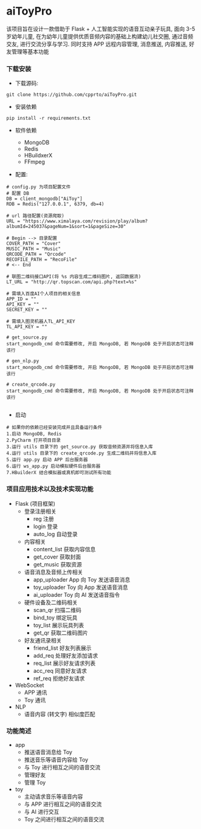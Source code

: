 # aiToyPro

该项目旨在设计一款借助于 Flask + 人工智能实现的语音互动亲子玩具, 
面向 3-5 岁幼年儿童, 在为幼年儿童提供优质音频内容的基础上构建幼儿社交圈, 
通过音频交友, 进行交流分享与学习. 同时支持 APP 远程内容管理, 消息推送, 内容推送, 
好友管理等基本功能

### 下载安装
- 下载源码:

```
git clone https://github.com/cpprto/aiToyPro.git
```

- 安装依赖

```
pip install -r requirements.txt
```

- 软件依赖
    - MongoDB
    - Redis
    - HBuildxerX
    - FFmpeg

- 配置:

```
# config.py 为项目配置文件
# 配置 DB
DB = client_mongodb["AiToy"]
RDB = Redis("127.0.0.1", 6379, db=4)

# url 路径配置(资源爬取)
URL = "https://www.ximalaya.com/revision/play/album?albumId=245037&pageNum=1&sort=1&pageSize=30"

# Begin --> 目录配置
COVER_PATH = "Cover"
MUSIC_PATH = "Music"
QRCODE_PATH = "Qrcode"
RECOFILE_PATH = "RecoFile"
# <-- End

# 联图二维码接口API(将 %s 内容生成二维码图片, 返回数据流)
LT_URL = "http://qr.topscan.com/api.php?text=%s"

# 需填入百度AI个人项目的相关信息
APP_ID = ""
API_KEY = ""
SECRET_KEY = ""

# 需填入图灵机器人TL_API_KEY
TL_API_KEY = ""

# get_source.py
start_mongodb_cmd 命令需要修改, 开启 MongoDB, 若 MongoDB 处于开启状态可注释该行

# gen_nlp.py
start_mongodb_cmd 命令需要修改, 开启 MongoDB, 若 MongoDB 处于开启状态可注释该行

# create_qrcode.py
start_mongodb_cmd 命令需要修改, 开启 MongoDB, 若 MongoDB 处于开启状态可注释该行


```

- 启动

```
# 如果你的依赖已经安装完成并且具备运行条件
1.启动 MongoDB, Redis
2.PyCharm 打开项目目录
3.运行 utils 目录下的 get_source.py 获取音频资源并将信息入库
4.运行 utils 目录下的 create_qrcode.py 生成二维码并将信息入库
5.运行 app.py 启动 APP 后台服务器
6.运行 ws_app.py 启动模拟硬件后台服务器
7.HBuilderX 结合模拟器或真机即可测试所有功能
```

### 项目应用技术以及技术实现功能

- Flask (项目框架)
    - 登录注册相关
        - reg  注册
        - login  登录
        - auto_log  自动登录
    - 内容相关
        - content_list  获取内容信息
        - get_cover  获取封面
        - get_music  获取资源
    - 语音消息及音频上传相关
        - app_uploader  App 向 Toy 发送语音消息
        - toy_uploader  Toy 向 App 发送语音消息
        - ai_uploader  Toy 向 AI 发送语音指令
    - 硬件设备及二维码相关
        - scan_qr  扫描二维码
        - bind_toy  绑定玩具
        - toy_list  展示玩具列表
        - get_qr  获取二维码图片
    - 好友通讯录相关
        - friend_list  好友列表展示
        - add_req  处理好友添加请求
        - req_list  展示好友请求列表
        - acc_req  同意好友请求
        - ref_req  拒绝好友请求
- WebSocket
    - APP 通讯
    - Toy 通讯
- NLP
    - 语音内容 (转文字) 相似度匹配

### 功能简述

- app
    - 推送语音消息给 Toy
    - 推送音乐等语音内容给 Toy
    - 与 Toy 进行相互之间的语音交流
    - 管理好友
    - 管理 Toy
- toy
    - 主动请求音乐等语音内容
    - 与 APP 进行相互之间的语音交流
    - 与 AI 进行交互
    - Toy 之间进行相互之间的语音交流
